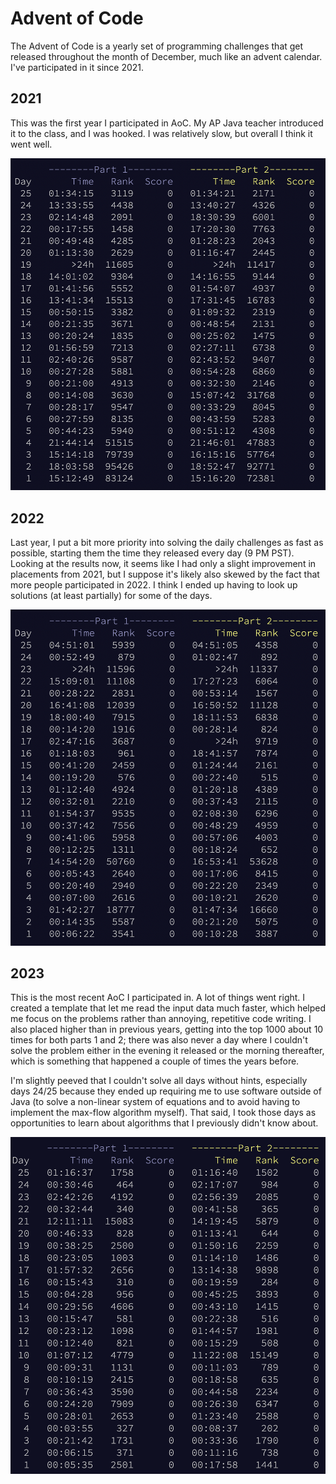 # Advent of Code
The Advent of Code is a yearly set of programming challenges that get released throughout the month of December, much like an advent calendar. I've participated in it since 2021.

## 2021
This was the first year I participated in AoC. My AP Java teacher introduced it to the class, and I was hooked. I was relatively slow, but overall I think it went well.

![alt text](https://github.com/HugoIngelsson/HI_GeneralProjects/blob/main/Advent%20of%20Code/images/2021.png?raw=true)

## 2022
Last year, I put a bit more priority into solving the daily challenges as fast as possible, starting them the time they released every day (9 PM PST). Looking at the results now, it seems like I had only a slight improvement in placements from 2021, but I suppose it's likely also skewed by the fact that more people participated in 2022. I think I ended up having to look up solutions (at least partially) for some of the days.

![alt text](https://github.com/HugoIngelsson/HI_GeneralProjects/blob/main/Advent%20of%20Code/images/2022.png?raw=true)

## 2023
This is the most recent AoC I participated in. A lot of things went right. I created a template that let me read the input data much faster, which helped me focus on the problems rather than annoying, repetitive code writing. I also placed higher than in previous years, getting into the top 1000 about 10 times for both parts 1 and 2; there was also never a day where I couldn't solve the problem either in the evening it released or the morning thereafter, which is something that happened a couple of times the years before.

I'm slightly peeved that I couldn't solve all days without hints, especially days 24/25 because they ended up requiring me to use software outside of Java (to solve a non-linear system of equations and to avoid having to implement the max-flow algorithm myself). That said, I took those days as opportunities to learn about algorithms that I previously didn't know about.

![alt text](https://github.com/HugoIngelsson/HI_GeneralProjects/blob/main/Advent%20of%20Code/images/2023.png?raw=true)
